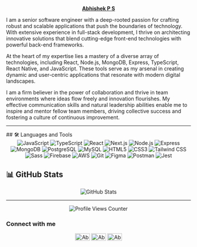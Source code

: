 <p align="center">
<b><a href="https://abhishekps.xyz/">Abhishek P S</a></b>
</p>
<p align="left">
I am a senior software engineer with a deep-rooted passion for crafting robust and scalable applications that push the boundaries of technology. With extensive experience in full-stack development, I thrive on architecting innovative solutions that blend cutting-edge front-end technologies with powerful back-end frameworks.
</p>
<p align="left">
At the heart of my expertise lies a mastery of a diverse array of technologies, including React, Node.js, MongoDB, Express, TypeScript, React Native, and JavaScript. These tools serve as my arsenal in creating dynamic and user-centric applications that resonate with modern digital landscapes.
</p>
<p align="left">
I am a firm believer in the power of collaboration and thrive in team environments where ideas flow freely and innovation flourishes. My effective communication skills and natural leadership abilities enable me to inspire and mentor fellow team members, driving collective success and fostering a culture of continuous improvement.
</p>

<hr />
## 🛠️ Languages and Tools

<div align="center">
  <img src="https://img.shields.io/badge/JavaScript-F7DF1E?style=for-the-badge&logo=javascript&logoColor=black" alt="JavaScript" />
  <img src="https://img.shields.io/badge/TypeScript-007ACC?style=for-the-badge&logo=typescript&logoColor=white" alt="TypeScript" />
  <img src="https://img.shields.io/badge/React-20232A?style=for-the-badge&logo=react&logoColor=61DAFB" alt="React" />
  <img src="https://img.shields.io/badge/Next.js-000000?style=for-the-badge&logo=next.js&logoColor=white" alt="Next.js" />
  <img src="https://img.shields.io/badge/Node.js-339933?style=for-the-badge&logo=nodedotjs&logoColor=white" alt="Node.js" />
  <img src="https://img.shields.io/badge/Express-000000?style=for-the-badge&logo=express&logoColor=white" alt="Express" />
  <img src="https://img.shields.io/badge/MongoDB-4EA94B?style=for-the-badge&logo=mongodb&logoColor=white" alt="MongoDB" />
  <img src="https://img.shields.io/badge/PostgreSQL-316192?style=for-the-badge&logo=postgresql&logoColor=white" alt="PostgreSQL" />
  <img src="https://img.shields.io/badge/MySQL-4479A1?style=for-the-badge&logo=mysql&logoColor=white" alt="MySQL" />
  <img src="https://img.shields.io/badge/HTML5-E34F26?style=for-the-badge&logo=html5&logoColor=white" alt="HTML5" />
  <img src="https://img.shields.io/badge/CSS3-1572B6?style=for-the-badge&logo=css3&logoColor=white" alt="CSS3" />
  <img src="https://img.shields.io/badge/Tailwind_CSS-38B2AC?style=for-the-badge&logo=tailwind-css&logoColor=white" alt="Tailwind CSS" />
  <img src="https://img.shields.io/badge/Sass-CC6699?style=for-the-badge&logo=sass&logoColor=white" alt="Sass" />
  <img src="https://img.shields.io/badge/Firebase-FFCA28?style=for-the-badge&logo=firebase&logoColor=black" alt="Firebase" />
  <img src="https://img.shields.io/badge/AWS-232F3E?style=for-the-badge&logo=amazon-aws&logoColor=white" alt="AWS" />
  <img src="https://img.shields.io/badge/Git-F05032?style=for-the-badge&logo=git&logoColor=white" alt="Git" />
  <img src="https://img.shields.io/badge/Figma-F24E1E?style=for-the-badge&logo=figma&logoColor=white" alt="Figma" />
  <img src="https://img.shields.io/badge/Postman-FF6C37?style=for-the-badge&logo=postman&logoColor=white" alt="Postman" />
  <img src="https://img.shields.io/badge/Jest-C21325?style=for-the-badge&logo=jest&logoColor=white" alt="Jest" />
</div>

## 📊 GitHub Stats

<div align="center">
  <img src="https://github-readme-stats.vercel.app/api?username=abhishek-p-s&show_icons=true&locale=en&theme=tokyonight" alt="GitHub Stats" />
</div>

---

<div align="center">
  <img src="https://komarev.com/ghpvc/?username=abhishek-p-s&label=Profile%20views&color=0e75b6&style=flat" alt="Profile Views Counter" />
</div>
    
<h3 align="left">Connect with me</h3>
<p align="center">
  <a href="https://in.linkedin.com/in/abhishek-p-s-83a2311b6?trk=public_profile_browsemap" target="blank"
    ><img
      align="center"
      src="https://raw.githubusercontent.com/rahuldkjain/github-profile-readme-generator/master/src/images/icons/Social/linked-in-alt.svg"
      alt="Abhishek"
      height="20"
      width="40"
  /></a>
  <a href="https://www.facebook.com/people/Abhishek-Ps/pfbid022nBk1VpzsKXLePFBQ3nJHHQZVBGbMV453QBDhbx5afZn1ztHjFhVgVCbDgicEw5rl/" target="blank"
    ><img
      align="center"
      src="https://raw.githubusercontent.com/rahuldkjain/github-profile-readme-generator/master/src/images/icons/Social/facebook.svg"
      alt="Abhishek"
      height="20"
      width="40"
  /></a>
  <a href="https://www.instagram.com/___abhishek___p_s_/" target="blank"
    ><img
      align="center"
      src="https://raw.githubusercontent.com/rahuldkjain/github-profile-readme-generator/master/src/images/icons/Social/instagram.svg"
      alt="Abhishek"
      height="20"
      width="40"
  /></a>
</p>
